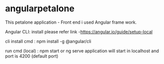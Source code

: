 # angularpetalone

This petalone application - Front end i used Angular frame work.

Angular CLI:
install please refer link -https://angular.io/guide/setup-local

cli install cmd : npm install -g @angular/cli

run cmd (local) : npm start or ng serve
 application will start in localhost and port is 4200 (default port)
